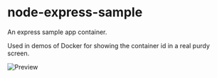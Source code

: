 # node-express-sample
An express sample app container.

Used in demos of Docker for showing the container id in a real purdy screen.

![Preview](https://raw.github.com/petegoo/node-express-sample/master/docs/preview.png)